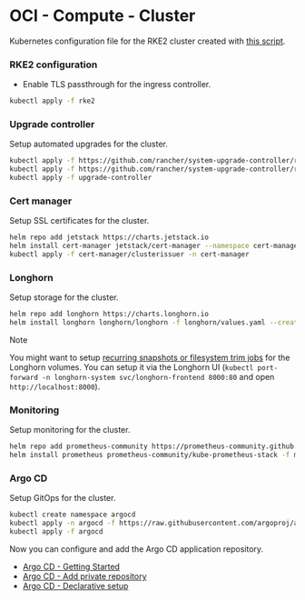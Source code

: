 # OCI - Compute - Cluster

Kubernetes configuration file for the RKE2 cluster created with [this script](../../../../ansible/oci/compute/cluster/).

### RKE2 configuration

- Enable TLS passthrough for the ingress controller.

```bash
kubectl apply -f rke2
```

### Upgrade controller

Setup automated upgrades for the cluster.

```bash
kubectl apply -f https://github.com/rancher/system-upgrade-controller/releases/latest/download/system-upgrade-controller.yaml
kubectl apply -f https://github.com/rancher/system-upgrade-controller/releases/latest/download/crd.yaml
kubectl apply -f upgrade-controller
```

### Cert manager

Setup SSL certificates for the cluster.

```bash
helm repo add jetstack https://charts.jetstack.io
helm install cert-manager jetstack/cert-manager --namespace cert-manager --create-namespace --set crds.enabled=true
kubectl apply -f cert-manager/clusterissuer -n cert-manager
```

### Longhorn

Setup storage for the cluster.

```bash
helm repo add longhorn https://charts.longhorn.io
helm install longhorn longhorn/longhorn -f longhorn/values.yaml --create-namespace --namespace longhorn-system
```

> [!NOTE]
> You might want to setup [recurring snapshots or filesystem trim jobs](https://longhorn.io/docs/1.8.0/snapshots-and-backups/scheduling-backups-and-snapshots/) for the Longhorn volumes. 
> You can setup it via the Longhorn UI (`kubectl port-forward -n longhorn-system svc/longhorn-frontend 8000:80` and open `http://localhost:8000`).

### Monitoring

Setup monitoring for the cluster.

```bash
helm repo add prometheus-community https://prometheus-community.github.io/helm-charts
helm install prometheus prometheus-community/kube-prometheus-stack -f monitoring/values.yaml --create-namespace --namespace monitoring
```

### Argo CD

Setup GitOps for the cluster.

```bash
kubectl create namespace argocd
kubectl apply -n argocd -f https://raw.githubusercontent.com/argoproj/argo-cd/stable/manifests/install.yaml
kubectl apply -f argocd
```

Now you can configure and add the Argo CD application repository.

- [Argo CD - Getting Started](https://argo-cd.readthedocs.io/en/stable/getting_started/)
- [Argo CD - Add private repository](https://argo-cd.readthedocs.io/en/stable/user-guide/private-repositories/)
- [Argo CD - Declarative setup](https://argo-cd.readthedocs.io/en/stable/operator-manual/declarative-setup/)
